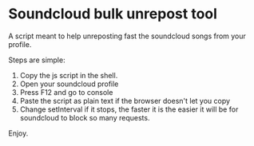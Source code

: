 # Soundcloud bulk unrepost tool
A script meant to help unreposting fast the soundcloud songs from your profile.

Steps are simple:
1. Copy the js script in the shell.
2. Open your soundcloud profile
3. Press F12 and go to console
4. Paste the script as plain text if the browser doesn't let you copy
5. Change setInterval if it stops, the faster it is the easier it will be for soundcloud to block so many requests.

Enjoy.
